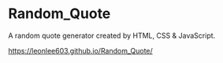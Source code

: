# Random_Quote
A random quote generator created by HTML, CSS & JavaScript.

https://leonlee603.github.io/Random_Quote/
